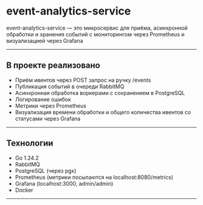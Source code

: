 # event-analytics-service

event-analytics-service — это микросервис для приёма, асинхронной обработки и хранения событий
с мониторингом через Prometheus и визуализацией через Grafana

---

## В проекте реализовано

- Приём ивентов через POST запрос на ручку /events
- Публикация событий в очереди RabbitMQ
- Асинхронная обработка воркерами с сохранением в PostgreSQL
- Логирование ошибок
- Метрики через Prometheus
- Визуализация времени обработки и общего количества ивентов со статусами через Grafana

---

## Технологии

- Go 1.24.2
- RabbitMQ
- PostgreSQL (через pgx)
- Prometheus (метрики посылаются на localhost:8080/metrics)
- Grafana (localhost:3000, admin/admin)
- Docker
---
